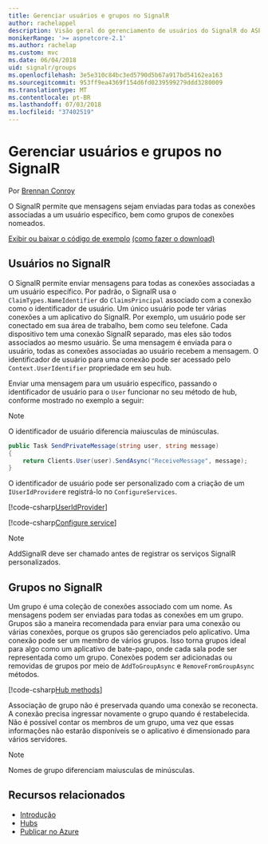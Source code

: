```yaml
---
title: Gerenciar usuários e grupos no SignalR
author: rachelappel
description: Visão geral do gerenciamento de usuários do SignalR do ASP.NET Core e o grupo.
monikerRange: '>= aspnetcore-2.1'
ms.author: rachelap
ms.custom: mvc
ms.date: 06/04/2018
uid: signalr/groups
ms.openlocfilehash: 3e5e310c84bc3ed5790d5b67a917bd54162ea163
ms.sourcegitcommit: 953ff9ea4369f154d6fd0239599279ddd3280009
ms.translationtype: MT
ms.contentlocale: pt-BR
ms.lasthandoff: 07/03/2018
ms.locfileid: "37402519"
---
```

# <a name="manage-users-and-groups-in-signalr"></a>Gerenciar usuários e grupos no SignalR

Por [Brennan Conroy](https://github.com/BrennanConroy)

O SignalR permite que mensagens sejam enviadas para todas as conexões associadas a um usuário específico, bem como grupos de conexões nomeados.

[Exibir ou baixar o código de exemplo](https://github.com/aspnet/Docs/tree/master/aspnetcore/signalr/groups/sample/) [(como fazer o download)](xref:tutorials/index#how-to-download-a-sample)

## <a name="users-in-signalr"></a>Usuários no SignalR

O SignalR permite enviar mensagens para todas as conexões associadas a um usuário específico. Por padrão, o SignalR usa o `ClaimTypes.NameIdentifier` do `ClaimsPrincipal` associado com a conexão como o identificador de usuário. Um único usuário pode ter várias conexões a um aplicativo do SignalR. Por exemplo, um usuário pode ser conectado em sua área de trabalho, bem como seu telefone. Cada dispositivo tem uma conexão SignalR separado, mas eles são todos associados ao mesmo usuário. Se uma mensagem é enviada para o usuário, todas as conexões associadas ao usuário recebem a mensagem. O identificador de usuário para uma conexão pode ser acessado pelo `Context.UserIdentifier` propriedade em seu hub.

Enviar uma mensagem para um usuário específico, passando o identificador de usuário para o `User` funcionar no seu método de hub, conforme mostrado no exemplo a seguir:

> [!NOTE]
> O identificador de usuário diferencia maiusculas de minúsculas.

```csharp
public Task SendPrivateMessage(string user, string message)
{
    return Clients.User(user).SendAsync("ReceiveMessage", message);
}
```

O identificador de usuário pode ser personalizado com a criação de um `IUserIdProvider`e registrá-lo no `ConfigureServices`.

[!code-csharp[UserIdProvider](groups/sample/customuseridprovider.cs?range=4-10)]

[!code-csharp[Configure service](groups/sample/startup.cs?range=21-22,39-42)]

> [!NOTE]
> AddSignalR deve ser chamado antes de registrar os serviços SignalR personalizados.

## <a name="groups-in-signalr"></a>Grupos no SignalR

Um grupo é uma coleção de conexões associado com um nome. As mensagens podem ser enviadas para todas as conexões em um grupo. Grupos são a maneira recomendada para enviar para uma conexão ou várias conexões, porque os grupos são gerenciados pelo aplicativo. Uma conexão pode ser um membro de vários grupos. Isso torna grupos ideal para algo como um aplicativo de bate-papo, onde cada sala pode ser representada como um grupo. Conexões podem ser adicionadas ou removidas de grupos por meio de `AddToGroupAsync` e `RemoveFromGroupAsync` métodos.

[!code-csharp[Hub methods](groups/sample/hubs/chathub.cs?range=15-27)]

Associação de grupo não é preservada quando uma conexão se reconecta. A conexão precisa ingressar novamente o grupo quando é restabelecida. Não é possível contar os membros de um grupo, uma vez que essas informações não estarão disponíveis se o aplicativo é dimensionado para vários servidores.

> [!NOTE]
> Nomes de grupo diferenciam maiusculas de minúsculas.

## <a name="related-resources"></a>Recursos relacionados

* [Introdução](xref:tutorials/signalr)
* [Hubs](xref:signalr/hubs)
* [Publicar no Azure](xref:signalr/publish-to-azure-web-app)
